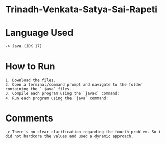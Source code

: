 # Trinadh-Venkata-Satya-Sai-Rapeti

# Language Used
    -> Java (JDK 17)
    
# How to Run
    1. Download the files.
    2. Open a terminal/command prompt and navigate to the folder containing the `.java` files.
    3. Compile each program using the `javac` command:
    4. Run each program using the `java` command:

# Comments
    -> There's no clear clarification regarding the fourth problem. So i did not hardcore the values and used a dynamic approach.
